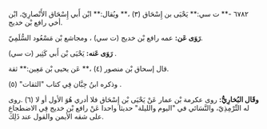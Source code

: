 ٦٧٨٢ -** ت سي:** يَحْيَى بن إِسْحَاق (٣) ،** ويُقال:** ابْن أَبي إِسْحَاق الأَنْصارِيّ، ابْن أخي رافع بْن خديج.

**رَوَى عَن:** عمه رافع بْن خديج (ت سي) ، ومجاشع بْن مَسْعُود السُّلَمِيّ.

**رَوَى عَنه:** يَحْيَى بْن أَبي كَثِير (ت سي) .

قال إسحاق بْن منصور (٤) ،** عَن يحيى بْن مَعِين:** ثقة.

وذكره ابنُ حِبَّان فِي كتاب "الثقات" (٥) .

**وقَال البُخارِيُّ:** روى عكرمة بْن عمار عَنْ يَحْيَى بْن إِسْحَاق فلا أدري هُوَ الأول أو لا (٦) .روى له التِّرْمِذِيّ، والنَّسَائي في "اليوم والليلة" حديثا واحدا عَنْ رافع بْن خديج فِي الاضطجاع على شقه الأيمن والقول عند ذَلِكَ.